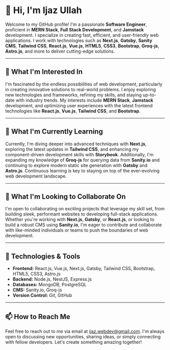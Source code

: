 # 👋 Hi, I'm Ijaz Ullah

Welcome to my GitHub profile! I'm a passionate **Software Engineer**, proficient in **MERN Stack**, **Full Stack Development**, and **Jamstack** development. I specialize in creating fast, efficient, and user-friendly web applications. I work with technologies such as **Next.js**, **Gatsby**, **Sanity CMS**, **Tailwind CSS**, **React.js**, **Vue.js**, **HTML5**, **CSS3**, **Bootstrap**, **Groq-js**, **Astro.js**, and more to deliver cutting-edge solutions.

---

## 👀 What I'm Interested In

I'm fascinated by the endless possibilities of web development, particularly in creating innovative solutions to real-world problems. I enjoy exploring new technologies and frameworks, refining my skills, and staying up-to-date with industry trends. My interests include **MERN Stack**, **Jamstack** development, and optimizing user experiences with the latest frontend technologies like **React.js**, **Vue.js**, **Tailwind CSS**, and **Bootstrap**.

---

## 🌱 What I'm Currently Learning

Currently, I'm diving deeper into advanced techniques with **Next.js**, exploring the latest updates in **Tailwind CSS**, and enhancing my component-driven development skills with **Storybook**. Additionally, I'm expanding my knowledge of **Groq-js** for querying data from **Sanity.io** and continuing to explore modern static site generation with **Gatsby** and **Astro.js**. Continuous learning is key to staying on top of the ever-evolving web development landscape.

---

## 💞️ What I'm Looking to Collaborate On

I'm open to collaborating on exciting projects that leverage my skill set, from building sleek, performant websites to developing full-stack applications. Whether you're working with **Next.js**, **Gatsby**, or **React.js**, or looking to build a robust CMS using **Sanity.io**, I'm eager to contribute and collaborate with like-minded individuals or teams to push the boundaries of web development.

---

## 🔧 Technologies & Tools

- **Frontend:** React.js, Vue.js, Next.js, Gatsby, Tailwind CSS, Bootstrap, HTML5, CSS3, Astro.js
- **Backend:** Node.js, NestJS, Express.js
- **Databases:** MongoDB, PostgreSQL
- **CMS:** Sanity.io, Groq-js
- **Version Control:** Git, GitHub

---

## 📫 How to Reach Me

Feel free to reach out to me via email at [ijaz.webdev@gmail.com](mailto:ijaz.webdev@gmail.com). I'm always open to discussing new opportunities, sharing ideas, or simply connecting with fellow developers. Let's create something amazing together!
